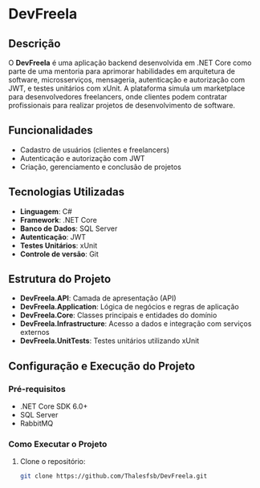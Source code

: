 # DevFreela

## Descrição

O **DevFreela** é uma aplicação backend desenvolvida em .NET Core como parte de uma mentoria para aprimorar habilidades em arquitetura de software, microsserviços, mensageria, autenticação e autorização com JWT, e testes unitários com xUnit. A plataforma simula um marketplace para desenvolvedores freelancers, onde clientes podem contratar profissionais para realizar projetos de desenvolvimento de software.

## Funcionalidades

- Cadastro de usuários (clientes e freelancers)
- Autenticação e autorização com JWT
- Criação, gerenciamento e conclusão de projetos

## Tecnologias Utilizadas

- **Linguagem**: C#
- **Framework**: .NET Core
- **Banco de Dados**: SQL Server
- **Autenticação**: JWT
- **Testes Unitários**: xUnit
- **Controle de versão**: Git

## Estrutura do Projeto

- **DevFreela.API**: Camada de apresentação (API)
- **DevFreela.Application**: Lógica de negócios e regras de aplicação
- **DevFreela.Core**: Classes principais e entidades do domínio
- **DevFreela.Infrastructure**: Acesso a dados e integração com serviços externos
- **DevFreela.UnitTests**: Testes unitários utilizando xUnit

## Configuração e Execução do Projeto

### Pré-requisitos

- .NET Core SDK 6.0+
- SQL Server
- RabbitMQ

### Como Executar o Projeto

1. Clone o repositório:
   ```bash
   git clone https://github.com/Thalesfsb/DevFreela.git
